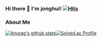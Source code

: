 ### Hi there 👋 I'm jonghui! [![Hits](https://hits.seeyoufarm.com/api/count/incr/badge.svg?url=https%3A%2F%2Fgithub.com%2Fhie6953&count_bg=%23C6698C&title_bg=%23601F1F&icon=&icon_color=%23E7E7E7&title=hits&edge_flat=false)](https://hits.seeyoufarm.com)

### About Me

[![Anurag's github stats](https://github-readme-stats.vercel.app/api?username=hie6953&show_icons=true&theme=synthwave)](https://github.com/anuraghazra/github-readme-stats)[![Solved.ac Profile](http://mazassumnida.wtf/api/v2/generate_badge?boj=hie6953)](https://solved.ac/hie6953/)

<!--
**hie6953/hie6953** is a ✨ _special_ ✨ repository because its `README.md` (this file) appears on your GitHub profile.

Here are some ideas to get you started:

- 🔭 I’m currently working on ...
- 🌱 I’m currently learning ...
- 👯 I’m looking to collaborate on ...
- 🤔 I’m looking for help with ...
- 💬 Ask me about ...
- 📫 How to reach me: ...
- 😄 Pronouns: ...
- ⚡ Fun fact: ...
-->
